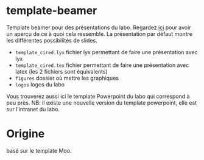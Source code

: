 # template-beamer
Template beamer pour des présentations du labo. Regardez [ici](./template_cired.pdf) pour avoir un aperçu de ce à quoi cela ressemble. La présentation par défaut montre les différentes possibilités de slides.

- `template_cired.lyx` fichier lyx permettant de faire une présentation avec lyx
- `template_cired.tex` fichier permettant de faire une présentation avec latex (les 2 fichiers sont équivalents)
- `figures` dossier où mettre les graphiques
- `logos` logos du labo

Vous trouverez aussi ici le template Powerpoint du labo qui correspond à peu près.
NB: il existe une nouvelle version du template powerpoint, elle est sur l'intranet du labo.

# Origine
basé sur le template Moo.

